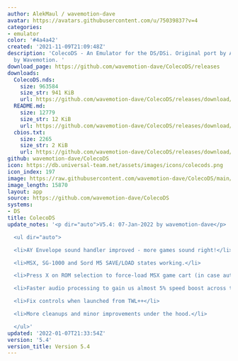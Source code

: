 ```yaml
---
author: AlekMaul / wavemotion-dave
avatar: https://avatars.githubusercontent.com/u/75039837?v=4
categories:
- emulator
color: '#4a4a42'
created: '2021-11-09T21:09:48Z'
description: 'ColecoDS - An Emulator for the DS/DSi. Original port by Alekmaul. Phoenix-Edition
  by Wavemotion. '
download_page: https://github.com/wavemotion-dave/ColecoDS/releases
downloads:
  ColecoDS.nds:
    size: 963584
    size_str: 941 KiB
    url: https://github.com/wavemotion-dave/ColecoDS/releases/download/5.4/ColecoDS.nds
  README.md:
    size: 12779
    size_str: 12 KiB
    url: https://github.com/wavemotion-dave/ColecoDS/releases/download/5.4/README.md
  cbios.txt:
    size: 2265
    size_str: 2 KiB
    url: https://github.com/wavemotion-dave/ColecoDS/releases/download/5.4/cbios.txt
github: wavemotion-dave/ColecoDS
icon: https://db.universal-team.net/assets/images/icons/colecods.png
icon_index: 197
image: https://raw.githubusercontent.com/wavemotion-dave/ColecoDS/main/arm9/gfx_data/pdev_tbg0.png
image_length: 15870
layout: app
source: https://github.com/wavemotion-dave/ColecoDS
systems:
- DS
title: ColecoDS
update_notes: '<p dir="auto">V5.4: 07-Jan-2022 by wavemotion-dave</p>

  <ul dir="auto">

  <li>AY Envelope sound handler improved - more games sound right!</li>

  <li>MSX, SG-1000 and Sord M5 SAVE/LOAD states working.</li>

  <li>Press X on ROM selection to force-load MSX game cart (in case auto-detect fails).</li>

  <li>Faster audio processing to gain us almost 5% speed boost across the board.</li>

  <li>Fix controls when launched from TWL++</li>

  <li>More cleanups and minor improvements under the hood.</li>

  </ul>'
updated: '2022-01-07T21:33:54Z'
version: '5.4'
version_title: Version 5.4
---
```

